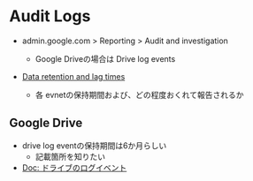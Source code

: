 # Audit Logs

* admin.google.com > Reporting > Audit and investigation
   * Google Driveの場合は Drive log events

* [Data retention and lag times](https://support.google.com/a/answer/7061566?sjid=5187834522207464561-AP)
  * 各 evnetの保持期間および、どの程度おくれて報告されるか


## Google Drive

* drive log eventの保持期間は6か月らしい
  * 記載箇所を知りたい
* [Doc: ドライブのログイベント](https://support.google.com/a/answer/4579696?hl=ja)
